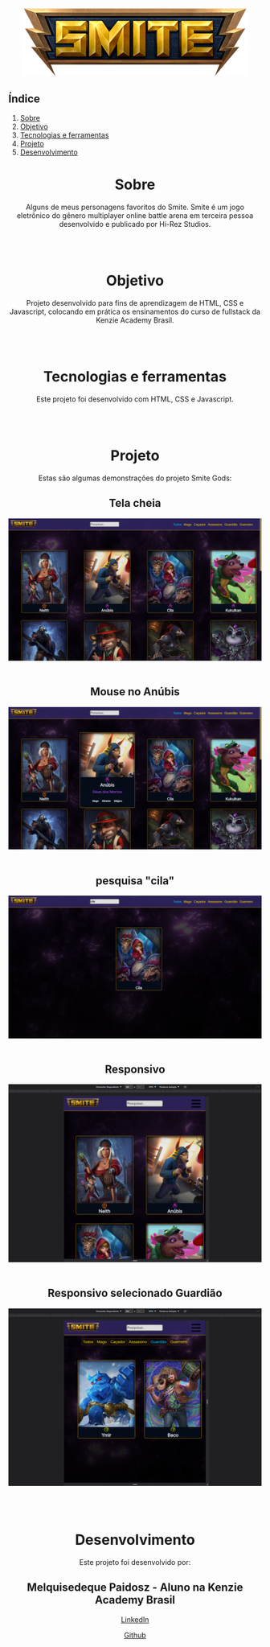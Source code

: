 <div style="margin:30px" align="center">
    <img src="./assets/general/logo.png" />
</div>

## Índice

1. [Sobre](#Sobre)
2. [Objetivo](#Objetivo)
3. [Tecnologias e ferramentas](#Tecnologias-e-ferramentas)
4. [Projeto](#Projeto)
5. [Desenvolvimento](#Desenvolvimento)

<div align="center">

# Sobre

Alguns de meus personagens favoritos do Smite. Smite é um jogo eletrônico do gênero multiplayer online battle arena em terceira pessoa desenvolvido e publicado por Hi-Rez Studios. 

<br></br>

# Objetivo

Projeto desenvolvido para fins de aprendizagem de HTML, CSS e Javascript, colocando em prática os ensinamentos do curso de fullstack da Kenzie Academy Brasil.

<br></br>

# Tecnologias e ferramentas

Este projeto foi desenvolvido com HTML, CSS e Javascript.


<br></br>

# Projeto

Estas são algumas demonstrações do projeto Smite Gods:

<h2 align="center">Tela cheia</h2>
<img src="./assets/general/fullScreenAll.png">
<br></br>

<h2 align="center">Mouse no Anúbis</h2>
<img src="./assets/general/anubisFocus.png">
<br></br>

<h2 align="center">pesquisa "cila"</h2>
<img src="./assets/general/onlyCila.png">
<br></br>

<h2 align="center">Responsivo</h2>
<img src="./assets/general/responsive.png">
<br></br>

<h2 align="center">Responsivo selecionado Guardião</h2>
<img src="./assets/general/guardiao-select.png">


<br></br>

# Desenvolvimento

Este projeto foi desenvolvido por:


## Melquisedeque Paidosz - Aluno na Kenzie Academy Brasil

[LinkedIn](https://www.linkedin.com/in/melquisedeque-paidosz-da-silva/)

[Github](https://github.com/wikeed)

<br></br>

</div>